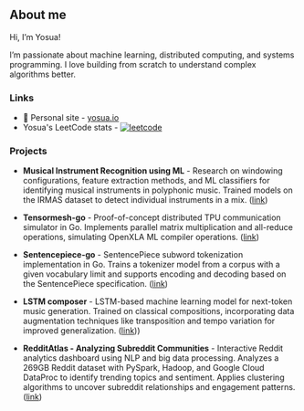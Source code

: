 ## About me

Hi, I’m Yosua! 

I’m passionate about machine learning, distributed computing, and systems programming. I love building from scratch to understand complex algorithms better.
### Links
- 👋  Personal site - [yosua.io](https://yosua.io)
- Yosua's LeetCode stats - [![leetcode](https://leetcode-stats-six.vercel.app/api?username=yosuamuliawan19)](https://leetcode.com/yosuamuliawan19/)

### Projects

- **Musical Instrument Recognition using ML** - Research on windowing configurations, feature extraction methods, and ML classifiers for identifying musical instruments in polyphonic music. Trained models on the IRMAS dataset to detect individual instruments in a mix. ([link](https://github.com/Yosuamuliawan19/csmc_mume_polyphonic_instrument_classification/blob/master/MUME_2020___Submission.pdf))

- **Tensormesh-go**  - Proof-of-concept distributed TPU communication simulator in Go. Implements parallel matrix multiplication and all-reduce operations, simulating OpenXLA ML compiler operations. ([link](https://github.com/Yosuamuliawan19/tensormesh-go))

- **Sentencepiece-go** - SentencePiece subword tokenization implementation in Go. Trains a tokenizer model from a corpus with a given vocabulary limit and supports encoding and decoding based on the SentencePiece specification. ([link](https://github.com/Yosuamuliawan19/sentencepiece-go))

- **LSTM composer** - LSTM-based machine learning model for next-token music generation. Trained on classical compositions, incorporating data augmentation techniques like transposition and tempo variation for improved generalization. ([link](http://bit.ly/lstm-music-gen)))

- **RedditAtlas - Analyzing Subreddit Communities**  - Interactive Reddit analytics dashboard using NLP and big data processing. Analyzes a 269GB Reddit dataset with PySpark, Hadoop, and Google Cloud DataProc to identify trending topics and sentiment. Applies clustering algorithms to uncover subreddit relationships and engagement patterns. ([link](https://bit.ly/reddit-bigdata))
